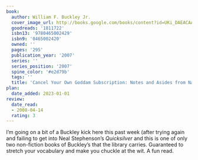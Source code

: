 ```yaml
---
book:
  author: William F. Buckley Jr.
  cover_image_url: http://books.google.com/books/content?id=UKi_DAEACAAJ&printsec=frontcover&img=1&zoom=1&source=gbs_api
  goodreads: '1811722'
  isbn13: '9780465002429'
  isbn9: '0465002420'
  owned: ''
  pages: '295'
  publication_year: '2007'
  series: ''
  series_position: '2007'
  spine_color: '#e2d79b'
  tags: ''
  title: 'Cancel Your Own Goddam Subscription: Notes and Asides from National Review'
plan:
  date_added: 2023-01-01
review:
  date_read:
  - 2008-04-14
  rating: 3
---
```

I’m going on a bit of a Buckley kick here this past week (after trying again and failing to get into Neal Stephenson’s _Quicksilver_ and this is one of only two non-fiction books of Buckley’s that the library carries. Guaranteed to stretch your vocabulary and make you chuckle at the wit. A fun read.

